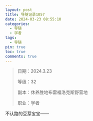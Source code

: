 ```yaml
---
layout: post
title: 导随记录1057
date: 2024-03-23 08:55:10
categories:
  - 导随
  - 学者
tags:
  - 导随
pin: true
toc: true
comments: true
---
```

> 日期：2024.3.23
>
> 等级：32
>
> 副本：休养胜地布雷福洛克斯野营地
>
> 职业：学者

不认路的豆芽宝宝——